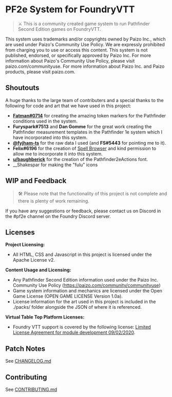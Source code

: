 # PF2e System for FoundryVTT

> ⚔️ This is a community created game system to run Pathfinder Second Edition games on FoundryVTT.

This system uses trademarks and/or copyrights owned by Paizo Inc., which are used under Paizo's Community Use Policy. We are expressly prohibited from charging you to use or access this content. This system is not published, endorsed, or specifically approved by Paizo Inc. For more information about Paizo's Community Use Policy, please visit paizo.com/communityuse. For more information about Paizo Inc. and Paizo products, please visit paizo.com.

## Shoutouts

A huge thanks to the large team of contributers and a special thanks to the following for code and art that we have used in this project:

- __[Fatman#0714](https://www.reddit.com/user/FatMani)__ for creating the amazing token markers for the Pathfinder conditions used in the system.
- __Furyspark#7513__ and __Dan Gomme__ for the great work creating the Pathfinder measurement templates in the Pathfinder 1e system which I have incorporated into this system.
- __[@fyjham-ts](https://github.com/fyjham-ts/Pathfinder-2E-Spell-DB)__ for the raw data I used (and __FS#5443__ for pointing me to it).
- __Felix#6196__ for the creation of [Spell Browser](https://github.com/syl3r86/compendium-browser) and kind permission to allow me to incorporate it into this system.
- __[u/baughberick](https://www.reddit.com/user/baughberick/)__ for the creation of the Pathfinder2eActions font.
- __Shakespar for making the "fulu" icons

## WIP and Feedback

> 🛠️ Please note that the functionality of this project is not complete and there is plenty of work remaining.

If you have any suggestions or feedback, please contact us on Discord in the #pf2e channel on the Foundry Discord server.

## Licenses

**Project Licensing:**

- All HTML, CSS and Javascript in this project is licensed under the Apache License v2.

**Content Usage and Licensing:**

- Any Pathfinder Second Edition information used under the Paizo Inc. Community Use Policy (<https://paizo.com/community/communityuse>)
- Game system information and mechanics are licensed under the Open Game License (OPEN GAME LICENSE Version 1.0a).
- License information for the art used in this project is included in the ./packs/ folder alongside the JSON of where it is referenced.

**Virtual Table Top Platform Licenses:**

- Foundry VTT support is covered by the following license: [Limited License Agreement for module development 09/02/2020](https://foundryvtt.com/article/license/).

## Patch Notes

See [CHANGELOG.md](./CHANGELOG.md)

## Contributing

See [CONTRIBUTING.md](./CONTRIBUTING.md)
